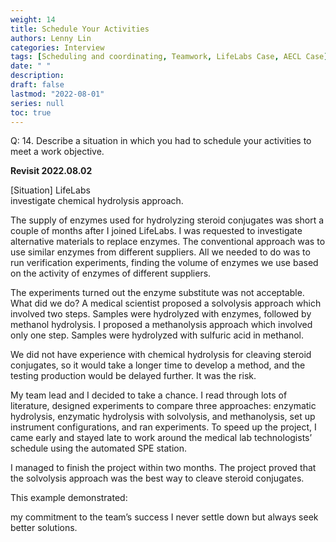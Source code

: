 ```yaml
---
weight: 14
title: Schedule Your Activities
authors: Lenny Lin
categories: Interview
tags: [Scheduling and coordinating, Teamwork, LifeLabs Case, AECL Case]
date: " "
description: 
draft: false
lastmod: "2022-08-01"
series: null
toc: true
---
```



Q: 14.  Describe a situation in which you had to schedule your activities to meet a work objective.  


**Revisit 2022.08.02**

[Situation] LifeLabs  
investigate chemical hydrolysis approach.   

The supply of enzymes used for hydrolyzing steroid conjugates was short a couple of months after I joined LifeLabs. I was requested to investigate alternative materials to replace enzymes. The conventional approach was to use similar enzymes from different suppliers. All we needed to do was to run verification experiments, finding the volume of enzymes we use based on the activity of enzymes of different suppliers.

The experiments turned out the enzyme substitute was not acceptable. What did we do? A medical scientist proposed a solvolysis approach which involved two steps. Samples were hydrolyzed with enzymes, followed by methanol hydrolysis. I proposed a methanolysis approach which involved only one step. Samples were hydrolyzed with sulfuric acid in methanol.

We did not have experience with chemical hydrolysis for cleaving steroid conjugates, so it would take a longer time to develop a method, and the testing production would be delayed further. It was the risk.

My team lead and I decided to take a chance. I read through lots of literature, designed experiments to compare three approaches: enzymatic hydrolysis, enzymatic hydrolysis with solvolysis, and methanolysis, set up instrument configurations, and ran experiments. To speed up the project, I came early and stayed late to work around the medical lab technologists’ schedule using the automated SPE station.

I managed to finish the project within two months. The project proved that the solvolysis approach was the best way to cleave steroid conjugates.

This example demonstrated:

my commitment to the team’s success
I never settle down but always seek better solutions.